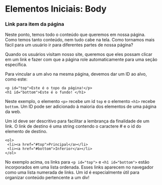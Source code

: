 # Elementos Iniciais: Body

### Link para item da página

Neste ponto, temos todo o conteúdo que queremos em nossa página. Como temos tanto conteúdo, nem tudo cabe na tela. Como tornamos mais fácil para um usuário ir para diferentes partes de nossa página?

Quando os usuários visitam nosso site, queremos que eles possam clicar em um link e fazer com que a página role automaticamente para uma seção específica.

Para vincular a um alvo na mesma página, devemos dar um ID ao alvo, como este:

```
<p id="top">Este é o topo da página!</p>
<h1 id="bottom">Este é o fundo! </h1>
```

Neste exemplo, o elemento `<p>` recebe um id `top` e o elemento `<h1>` recebe `bottom`. Um ID pode ser adicionado à maioria dos elementos de uma página da web.

Um id deve ser descritivo para facilitar a lembrança da finalidade de um link. O link de destino é uma string contendo o caractere # e o id do elemento de destino.

```
<ol>
 <li><a href="#top">Principal</a></li>
 <li><a href="#bottom">Inferior</a></li>
</ol>
```

No exemplo acima, os links para `<p id="top">` e `<h1 id="bottom">` estão incorporados em uma lista ordenada. Esses links aparecem no navegador como uma lista numerada de links. Um id é especialmente útil para organizar conteúdo pertencente a um div!
